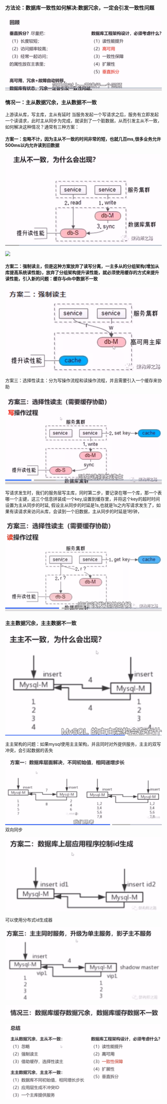 ### 方法论：数据库一致性如何解决:数据冗余，一定会引发一致性问题

![](https://raw.githubusercontent.com/corykingsf/hack-system-design-pixel/main/imgSnipaste_2021-06-28_19-59-53.png)

### 情况一：主从数据冗余，主从数据不一致

上游读从库，写主库，主从有延时
当服务发起一个写请求之后，服务有立即发起一个读请求，此时主从同步为完成，就读到了一个脏数据，从而引发主从不一致，如何解决这种情况？通常有三种方案：

#### 方案一：忽略不计，因为主从不一致的时间非常的短，也就几百ms,很多业务允许500ms以内允许读到旧数据

![](https://raw.githubusercontent.com/corykingsf/hack-system-design-pixel/main/imgSnipaste_2021-06-28_20-03-12.png)

![](https://raw.githubusercontent.com/corykingsf/hack-system-design-pixel/main/imgSnipaste_方案二：强制读主2021-06-28_20-03-12.png)

#### 方案二：强制读主，但是这种方案放弃了读写分离，一主多从的分组架构(增加从库提高系统读性能)，放弃了分组架构提升读性能，就必须使用缓存的方式来提升读性能，引入新的问题：缓存与db中数据不一致

![](https://raw.githubusercontent.com/corykingsf/hack-system-design-pixel/main/imgSnipaste_2021-06-28_20-09-38.png)




方案三：选择性读主：分为写操作流程和读操作流程，并且需要引入一个缓存来协助

![](https://raw.githubusercontent.com/corykingsf/hack-system-design-pixel/main/imgSnipaste_2021-06-28_20-12-30.png)


写请求发生时，我们的服务层写主库，同时第二步，要记录在哪一个库，那一个表哪一个主键，这三个信息拼装成一个key,设置到缓存里，并将这个key的超时时间设置为主从同步的时延, 假设主从同步的时延是1s,也就是1s之内写请求发生了，如果有读请求来访问从库，会读到一个旧数据，主从同步的时延是1秒钟，


![20210628231332](https://raw.githubusercontent.com/corykingsf/hack-system-design-pixel/main/img/20210628231332.png)


### 主主数据冗余，主主数据不一致

![20210628231650](https://raw.githubusercontent.com/corykingsf/hack-system-design-pixel/main/img/20210628231650.png)

主主架构的问题：如果mysql使用主主架构，并且同时对外提供服务，主主的双写冲突，会引起数据的丢失

![20210628231915](https://raw.githubusercontent.com/corykingsf/hack-system-design-pixel/main/img/20210628231915.png)
双向同步


![20210628232041](https://raw.githubusercontent.com/corykingsf/hack-system-design-pixel/main/img/20210628232041.png)

可以使用分布式id生成器



![20210628232139](https://raw.githubusercontent.com/corykingsf/hack-system-design-pixel/main/img/20210628232139.png)

![20210628232215](https://raw.githubusercontent.com/corykingsf/hack-system-design-pixel/main/img/20210628232215.png)



![20210628232244](https://raw.githubusercontent.com/corykingsf/hack-system-design-pixel/main/img/20210628232244.png)


